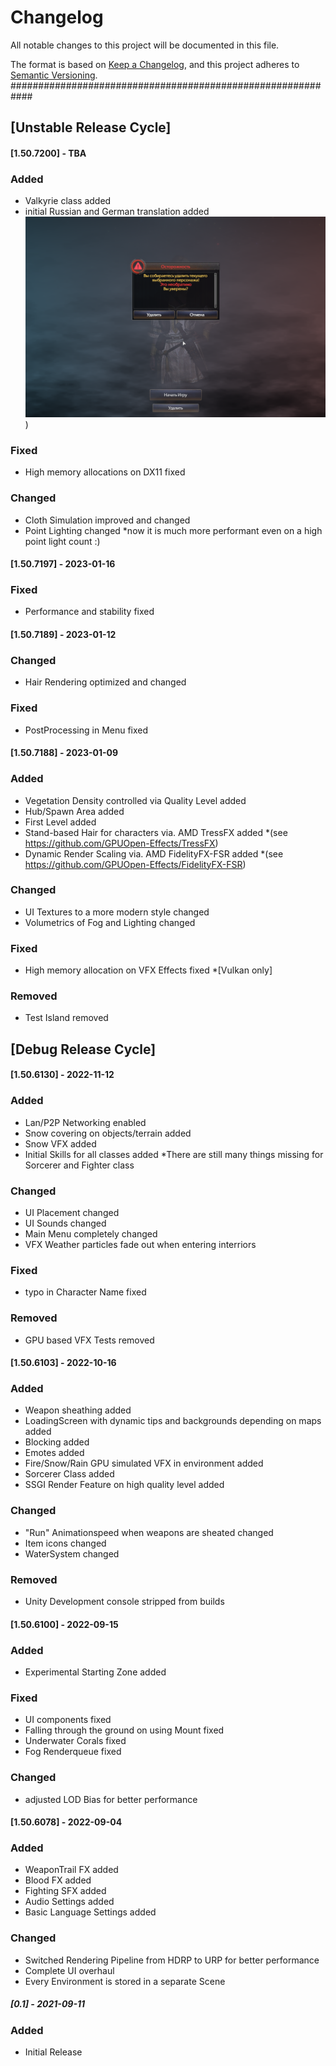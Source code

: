 # Changelog
All notable changes to this project will be documented in this file.

The format is based on [Keep a Changelog](https://keepachangelog.com/en/1.0.0/),
and this project adheres to [Semantic Versioning](https://semver.org/spec/v2.0.0.html).
############################################################
## [Unstable Release Cycle]
#### [1.50.7200] - TBA ####
### Added
-	Valkyrie class added
-	initial Russian and German translation added
	![alt text](https://github.com/supersteeeeeeeve/smythos/blob/main/.github/ISSUE_TEMPLATE/Screenshot_20230218_222709crop.png))
### Fixed
-	High memory allocations on DX11 fixed
### Changed
-	Cloth Simulation improved and changed
-	Point Lighting changed
	*now it is much more performant even on a high point light count :)

#### [1.50.7197] - 2023-01-16 ####
### Fixed
-	Performance and stability fixed

#### [1.50.7189] - 2023-01-12 ####
### Changed
-	Hair Rendering optimized and changed

### Fixed
-	PostProcessing in Menu fixed

#### [1.50.7188] - 2023-01-09 ####
### Added
-	Vegetation Density controlled via Quality Level added
-	Hub/Spawn Area added
-	First Level added
-	Stand-based Hair for characters via. AMD TressFX added
	*(see https://github.com/GPUOpen-Effects/TressFX)
-	Dynamic Render Scaling via. AMD FidelityFX-FSR added
	*(see https://github.com/GPUOpen-Effects/FidelityFX-FSR)

### Changed
-	UI Textures to a more modern style changed
-	Volumetrics of Fog and Lighting changed

### Fixed
-	High memory allocation on VFX Effects fixed
	*[Vulkan only]

### Removed
-	Test Island removed

## [Debug Release Cycle]
#### [1.50.6130] - 2022-11-12 ####
### Added
-	Lan/P2P Networking enabled
-	Snow covering on objects/terrain added
-	Snow VFX added
-	Initial Skills for all classes added
	*There are still many things missing for Sorcerer and Fighter class

### Changed
-	UI Placement changed
-	UI Sounds changed
-	Main Menu completely changed
-	VFX Weather particles fade out when entering interriors

### Fixed
-	typo in Character Name fixed

### Removed
-	GPU based VFX Tests removed

#### [1.50.6103] - 2022-10-16 ####
### Added
-	Weapon sheathing added
-	LoadingScreen with dynamic tips 
	and backgrounds depending on maps added
-	Blocking added
-	Emotes added
-	Fire/Snow/Rain GPU simulated VFX in environment added
-	Sorcerer Class added
-	SSGI Render Feature on high quality level added

### Changed
-	"Run" Animationspeed when weapons are sheated changed
-	Item icons changed
-	WaterSystem changed

### Removed
-	Unity Development console stripped from builds

#### [1.50.6100] - 2022-09-15 ####
### Added
-	Experimental Starting Zone added

### Fixed
-	UI components fixed
-	Falling through the ground on using Mount fixed
-	Underwater Corals fixed
-	Fog Renderqueue fixed

### Changed
-	adjusted LOD Bias for better performance

#### [1.50.6078] - 2022-09-04 ####
### Added
-	WeaponTrail FX added
-	Blood FX added
-	Fighting SFX added
-	Audio Settings added
-	Basic Language Settings added 

### Changed
-	Switched Rendering Pipeline from HDRP to URP 
	for better performance
-	Complete UI overhaul
-	Every Environment is stored in a separate Scene

##### [0.1] - 2021-09-11 ####
### Added
- 	Initial Release
